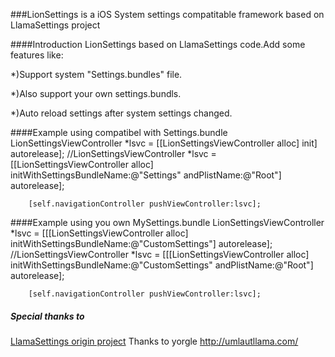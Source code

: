 ###LionSettings is a iOS System settings compatitable framework based on LlamaSettings project


####Introduction
LionSettings based on LlamaSettings code.Add some features like:
  
  *)Support system "Settings.bundles" file.
  
  *)Also support your own settings.bundls.
  
  *)Auto reload settings after system settings changed.
  
####Example using compatibel with Settings.bundle
		LionSettingsViewController *lsvc = [[LionSettingsViewController alloc] init] autorelease];
	    //LionSettingsViewController *lsvc = [[LionSettingsViewController alloc] initWithSettingsBundleName:@"Settings" andPlistName:@"Root"] autorelease];

		[self.navigationController pushViewController:lsvc];
		
####Example using you own MySettings.bundle
		LionSettingsViewController *lsvc = [[[LionSettingsViewController alloc] initWithSettingsBundleName:@"CustomSettings"] autorelease];
	    //LionSettingsViewController *lsvc = [[[LionSettingsViewController alloc] initWithSettingsBundleName:@"CustomSettings" andPlistName:@"Root"] autorelease];

		[self.navigationController pushViewController:lsvc];
		

##### Special thanks to
[LlamaSettings origin project](https://code.google.com/p/llamasettings/)
Thanks to yorgle http://umlautllama.com/
